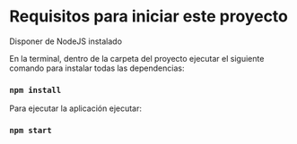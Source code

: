 # Requisitos para iniciar este proyecto

Disponer de NodeJS instalado

En la terminal, dentro de la carpeta del proyecto ejecutar el siguiente comando para instalar todas las dependencias:
### `npm install`

Para ejecutar la aplicación ejecutar:
### `npm start`
